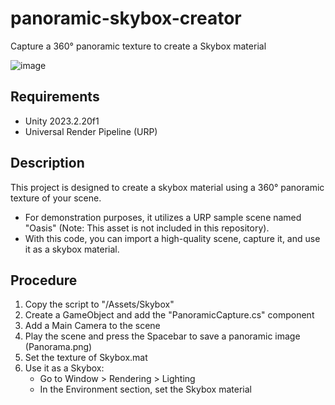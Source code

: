 # panoramic-skybox-creator
Capture a 360° panoramic texture to create a Skybox material

![image](https://github.com/user-attachments/assets/730d56ca-fe57-49be-90a7-d44b5a1fd710)

## Requirements
- Unity 2023.2.20f1
- Universal Render Pipeline (URP)

## Description
This project is designed to create a skybox material using a 360° panoramic texture of your scene.

- For demonstration purposes, it utilizes a URP sample scene named "Oasis" (Note: This asset is not included in this repository).
- With this code, you can import a high-quality scene, capture it, and use it as a skybox material.

## Procedure
1. Copy the script to "/Assets/Skybox"
2. Create a GameObject and add the "PanoramicCapture.cs" component
3. Add a Main Camera to the scene
4. Play the scene and press the Spacebar to save a panoramic image (Panorama.png)
5. Set the texture of Skybox.mat
6. Use it as a Skybox:
   - Go to Window > Rendering > Lighting
   - In the Environment section, set the Skybox material
